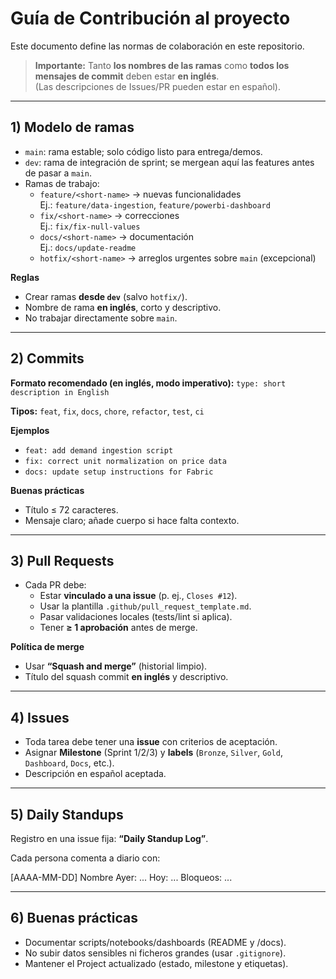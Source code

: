 # Guía de Contribución al proyecto

Este documento define las normas de colaboración en este repositorio.

> **Importante:** Tanto **los nombres de las ramas** como **todos los mensajes de commit** deben estar **en inglés**.  
> (Las descripciones de Issues/PR pueden estar en español).

---

## 1) Modelo de ramas

- `main`: rama estable; solo código listo para entrega/demos.
- `dev`: rama de integración de sprint; se mergean aquí las features antes de pasar a `main`.
- Ramas de trabajo:
  - `feature/<short-name>` → nuevas funcionalidades  
    Ej.: `feature/data-ingestion`, `feature/powerbi-dashboard`
  - `fix/<short-name>` → correcciones  
    Ej.: `fix/fix-null-values`
  - `docs/<short-name>` → documentación  
    Ej.: `docs/update-readme`
  - `hotfix/<short-name>` → arreglos urgentes sobre `main` (excepcional)

**Reglas**

- Crear ramas **desde `dev`** (salvo `hotfix/`).
- Nombre de rama **en inglés**, corto y descriptivo.
- No trabajar directamente sobre `main`.

---

## 2) Commits

**Formato recomendado (en inglés, modo imperativo):**
`type: short description in English`

**Tipos:** `feat`, `fix`, `docs`, `chore`, `refactor`, `test`, `ci`

**Ejemplos**

- `feat: add demand ingestion script`
- `fix: correct unit normalization on price data`
- `docs: update setup instructions for Fabric`

**Buenas prácticas**

- Título ≤ 72 caracteres.
- Mensaje claro; añade cuerpo si hace falta contexto.

---

## 3) Pull Requests

- Cada PR debe:
  - Estar **vinculado a una issue** (p. ej., `Closes #12`).
  - Usar la plantilla `.github/pull_request_template.md`.
  - Pasar validaciones locales (tests/lint si aplica).
  - Tener **≥ 1 aprobación** antes de merge.

**Política de merge**

- Usar **“Squash and merge”** (historial limpio).
- Título del squash commit **en inglés** y descriptivo.

---

## 4) Issues

- Toda tarea debe tener una **issue** con criterios de aceptación.
- Asignar **Milestone** (Sprint 1/2/3) y **labels** (`Bronze`, `Silver`, `Gold`, `Dashboard`, `Docs`, etc.).
- Descripción en español aceptada.

---

## 5) Daily Standups

Registro en una issue fija: **“Daily Standup Log”**.

Cada persona comenta a diario con:

[AAAA-MM-DD] Nombre
Ayer: ...
Hoy: ...
Bloqueos: ...

---

## 6) Buenas prácticas

- Documentar scripts/notebooks/dashboards (README y /docs).
- No subir datos sensibles ni ficheros grandes (usar `.gitignore`).
- Mantener el Project actualizado (estado, milestone y etiquetas).
